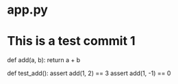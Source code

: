 # app.py
# This is a test commit 1
def add(a, b):
    return a + b

def test_add():
    assert add(1, 2) == 3
    assert add(1, -1) == 0
